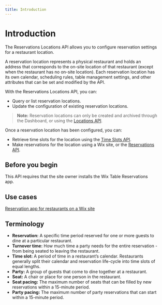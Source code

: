 ```yaml
---
title: Introduction
---
```


# Introduction

The Reservations Locations API allows you to configure reservation settings for a restaurant location. 

A reservation location represents a physical restaurant and holds an address that corresponds to the on-site location of that restaurant (except when the restaurant has no on-site location). Each reservation location has its own calendar, scheduling rules, table management settings, and other attributes that can be set and modified by the API.

With the Reservations Locations API, you can:
* Query or list reservation locations.
* Update the configuration of existing reservation locations.
  
>**Note:** Reservation locations can only be created and archived through the Dashboard, or using the [Locations API](https://dev.wix.com/docs/rest/api-reference/business-info/locations/introduction).

Once a reservation location has been configured, you can:
* Retrieve time slots for the location using the [Time Slots API](https://dev.wix.com/docs/rest/api-reference/wix-restaurants/reservations/time-slots/introduction).
* Make reservations for the location using a Wix site, or the [Reservations API](https://dev.wix.com/docs/rest/api-reference/wix-restaurants/reservations/reservations/introduction).

## Before you begin
This API requires that the site owner installs the Wix Table Reservations app.

## Use cases
[Reservation app for restaurants on a Wix site](https://dev.wix.com/docs/rest/api-reference/wix-restaurants/reservations/sample-flows#reservation-app-for-restaurants-on-a-wix-site)

## Terminology
* **Reservation:** A specific time period reserved for one or more guests to dine at a particular restaurant.
* **Turnover time:** How much time a party needs for the entire reservation - from being seated to leaving the restaurant.
* **Time slot:** A period of time in a restaurant’s calendar. Restaurants generally split their calendar and reservation life-cycle into time slots of equal lengths.
* **Party:** A group of guests that come to dine together at a restaurant.
* **Seat:** A chair or place for one person in the restaurant.
* **Seat pacing:** The maximum number of seats that can be filled by new reservations within a 15-minute period.
* **Party pacing:** The maximum number of party reservations that can start within a 15-minute period.


